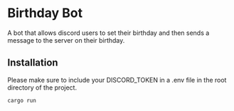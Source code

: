# Birthday Bot

A bot that allows discord users to set their birthday and then sends a message to the server on their birthday.

## Installation

Please make sure to include your DISCORD_TOKEN in a .env file in the root directory of the project.

```bash
cargo run
```